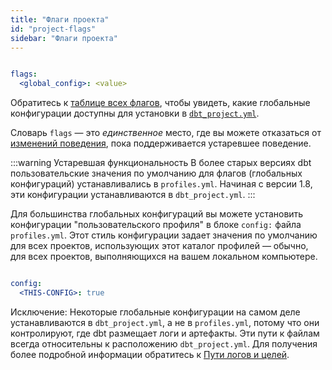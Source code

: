 ```yaml
---
title: "Флаги проекта"
id: "project-flags"
sidebar: "Флаги проекта"
---
```


<File name='dbt_project.yml'>

```yaml

flags:
  <global_config>: <value>

```

</File>

Обратитесь к [таблице всех флагов](/reference/global-configs/about-global-configs#available-flags), чтобы увидеть, какие глобальные конфигурации доступны для установки в [`dbt_project.yml`](/reference/dbt_project.yml).

Словарь `flags` — это _единственное_ место, где вы можете отказаться от [изменений поведения](/reference/global-configs/behavior-changes), пока поддерживается устаревшее поведение.

<VersionBlock lastVersion="1.7">

:::warning Устаревшая функциональность
В более старых версиях dbt пользовательские значения по умолчанию для флагов (глобальных конфигураций) устанавливались в `profiles.yml`. Начиная с версии 1.8, эти конфигурации устанавливаются в `dbt_project.yml`.
:::

Для большинства глобальных конфигураций вы можете установить конфигурации "пользовательского профиля" в блоке `config:` файла `profiles.yml`. Этот стиль конфигурации задает значения по умолчанию для всех проектов, использующих этот каталог профилей &mdash; обычно, для всех проектов, выполняющихся на вашем локальном компьютере.

<File name='profiles.yml'>

```yaml

config:
  <THIS-CONFIG>: true

```

</File>

</VersionBlock>

<VersionBlock lastVersion="1.7">

Исключение: Некоторые глобальные конфигурации на самом деле устанавливаются в `dbt_project.yml`, а не в `profiles.yml`, потому что они контролируют, где dbt размещает логи и артефакты. Эти пути к файлам всегда относительны к расположению `dbt_project.yml`. Для получения более подробной информации обратитесь к [Пути логов и целей](/reference/global-configs/logs#log-and-target-paths).

</VersionBlock>